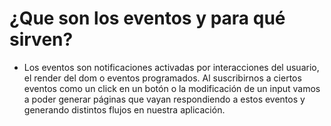 # ¿Que son los eventos y para qué sirven?

- Los eventos son notificaciones activadas por interacciones del usuario, el render del dom o eventos programados. Al suscribirnos a ciertos eventos como un click en un botón o la modificación de un input vamos a poder generar páginas que vayan respondiendo a estos eventos y generando distintos flujos en nuestra aplicación.